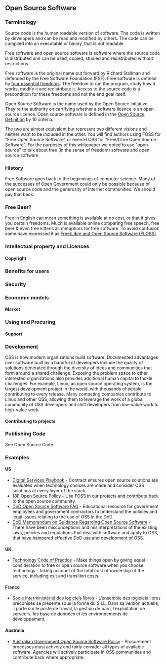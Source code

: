 ## Open Source Software
### Terminology
Source code is the human readable version of software.  The code is written by developers and can be read and modified by others.  The code can be compiled into an executable or binary, that is not readable.

Free software and open source software is software where the source code is distributed and can be used, copied, studied and redistributed without restrictions.

Free software is the original name put forward by Richard Stallman and defended by the Free Software Foundation (FSF).  Free software is defined by [four essential freedoms](https://www.gnu.org/philosophy/free-sw.en.html).  The freedom to run the program, study how it works, modify it and redistribute it.  Access to the source code is a precondition for these freedoms and not the end goal itself.

Open Source Software is the name used by the Open Source Initiative. They're the authority on certifying whether a software licence is an open source licence.  Open source software is defined in the [Open Source Definition](https://opensource.org/docs/osd) by 10 criteria.

The two are almost equivalent but represent two different visions and neither want to be included in the other.  You will find authors using FOSS for "Free Open Source Software" or even FLOSS for "Free/Libre Open Source Software".  For the purposes of this whitepaper we opted to use "open source" to talk about free (in the sense of freedom) software and open source software.

### History
Free Software goes back to the beginnings of computer science. Many of the successes of Open Government could only be possible because of open source code and the generosity of internet communities. We should pay that back.

### Free Beer?
Free in English can mean something is available at no cost, or that it gives you certain freedoms. Much is available online comparing free speech, free beer & even free kittens as metaphors for free software. To avoid confusion some have expressed it as [Free/Libre and Open Source Software (FLOSS)](http://www.flora.ca/floss.shtml).

### Intellectual property and Licences
#### Copyright

### Benefits for users

### Security

### Economic models
#### Market

### Using and Procuring
#### Support

### Development
OSS is how modern organizations build software. Documented advantages over software built by a handful of developers include the quality of solutions generated through the diversity of ideas and communities that form around a shared challenge. Exposing the problem space to other interested organizations also provides additional human capital to tackle challenges. For example, Linux, an open source operating system, is the largest development project in the world, with thousands of people contributing to every release. Many competing companies contribute to Linux and other OSS, allowing them to leverage the work of a global community of OSS developers and shift developers from low-value work to high-value work.

#### Contributing to projects

### Publishing Code
See Open Source Code.

### Examples
#### US
- [Digital Services Playbook](https://playbook.cio.gov/) - Contract ensures open source solutions are evaluated when technology choices are made and consider OSS solutions at every layer of the stack.
- [18F Open Source Policy](https://github.com/18F/open-source-policy/blob/master/policy.md) - Use FOSS in our projects and contribute back to the open source community.
- [DoD Open Source Software FAQ](http://dodcio.defense.gov/Open-Source-Software-FAQ/) - Educational resource for government employees and government contractors to understand the policies and legal issues relating to the use of OSS in the DoD.
- [DoD Memorandum on Guidance Regarding Open Source Software](http://dodcio.defense.gov/Portals/0/Documents/OSSFAQ/2009OSS.pdf) - There have been misconceptions and misinterpretations of the existing laws, policies and regulations that deal with software and apply to OSS, that have hampered effective DoD use and development of OSS.

#### UK
- [Technology Code of Practice](https://www.gov.uk/government/publications/technology-code-of-practice/technology-code-of-practice) - Make things open by giving equal consideration to free or open source software when you choose technology - taking account of the total cost of ownership of the service, including exit and transition costs.

#### France
- [Socle interministériel des logiciels libres](http://references.modernisation.gouv.fr/sites/default/files/SILL-2016-socle-interministeriel-logiciels-libres.pdf) - L’ensemble des logiciels libres préconisés se présente sous la forme du SILL. Dans sa version actuelle, il porte sur le poste de travail, la gestion de parc, l’exploitation de serveurs, les base de données et les environnements de développement.

#### Australia
- [Australian Government Open Source Software Policy](http://www.finance.gov.au/sites/default/files/australian-government-open-source-software-policy-2013.pdf) - Procurement processes must actively and fairly consider all types of available software. Agencies will actively participate in OSS communities and contribute back where appropriate.

